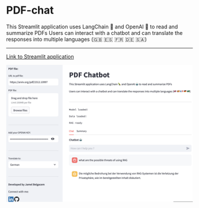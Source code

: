 # PDF-chat
This Streamlit application uses LangChain 🦜 and OpenAI 🤖 to read and summarize PDFs
Users can interact with a chatbot and can translate the responses into multiple languages (🇬🇧 🇪🇸 🇫🇷 🇩🇪 🇸🇦)

---

[Link to Streamlit application](https://chatbot-with-your-pdf.streamlit.app/)

<p align="center"> <img src="Screenshot 2024-09-18 at 07.37.35.png" width="1000"> </p>
